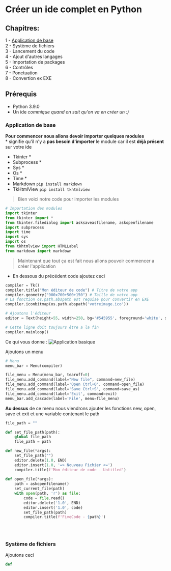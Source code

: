 # Créer un ide complet en Python

## Chapitres:<br>
1 - [Application de base](#application-de-base)<br>
2 - Système de fichiers<br>
3 - Lancement du code<br>
4 - Ajout d'autres langages<br>
5 - Importation de packages<br>
6 - Contrôles<br>
7 - Ponctuation<br>
8 - Convertion ex EXE<br>

## Prérequis
- Python 3.9.0<br>
- Un ide _commique quand on sait qu'on va en créer un :)_<br>

### Application de base

**Pour commencer nous allons devoir importer quelques modules**<br>
\* signifie qu'il n'y a **pas besoin d'importer** le module car il est **déjà présent** sur votre ide
- Tkinter \* 
- Subprocess \*
- Sys \*
- Os \*
- Time \*
- Markdown `pip install markdown`
- TkHtmlView `pip install tkhtmlview`

> Bien voici notre code pour importer les modules

```python
# Importation des modules
import tkinter
from tkinter import *
from tkinter.filedialog import asksaveasfilename, askopenfilename
import subprocess
import time
import sys
import os
from tkhtmlview import HTMLLabel
from markdown import markdown
```

> Maintenant que tout ça est fait nous allons pouvoir commencer a créer l'application
- En dessous du précédent code ajoutez ceci
```python
compiler = Tk()
compiler.title("Mon éditeur de code") # Titre de votre app
compiler.geometry("900x700+500+150") # Taille de votre app
# La fonction os.path.abspath est requise pour convertir en EXE
compiler.iconbitmap(os.path.abspath('votreimage.ico'))

# Ajoutons l'éditeur
editor = Text(height=55, width=250, bg='#545955', foreground='white', selectbackground='#5865F2', insertbackground='white') #  A modifier a votre guise

# Cette ligne doit toujours être a la fin
compiler.mainloop()
```

Ce qui vous donne : 
![Application basique](https://images.liamgen.repl.co/1.png)

Ajoutons un menu

```python
# Menu
menu_bar = Menu(compiler)

file_menu = Menu(menu_bar, tearoff=0)
file_menu.add_command(label="New file", command=new_file)
file_menu.add_command(label='Open Ctrl+O', command=open_file)
file_menu.add_command(label='Save Ctrl+S', command=save_as)
file_menu.add_command(label='Exit', command=exit)
menu_bar.add_cascade(label='File', menu=file_menu)
```

**Au dessus** de ce menu nous viendrons ajouter les fonctions new, open, save et exit et une variable contenant le path

```python
file_path = ""

def set_file_path(path):
    global file_path
    file_path = path

def new_file(*args):
    set_file_path("")
    editor.delete(1.0, END)
    editor.insert(1.0, '=> Nouveau Fichier <=')
    compiler.title(f'Mon éditeur de code - Untitled')
    
def open_file(*args):
    path = askopenfilename()
    set_current_file(path)
    with open(path, 'r') as file:
        code = file.read()
        editor.delete('1.0', END)
        editor.insert('1.0', code)
        set_file_path(path)
        compiler.title(f'FiveCode - {path}')
  

        
```

### Système de fichiers

Ajoutons ceci 
```python
def 
```
